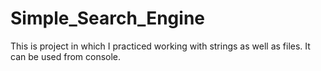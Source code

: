 # Simple_Search_Engine
This is project in which I practiced working with strings as well as files.
It can be used from console.
